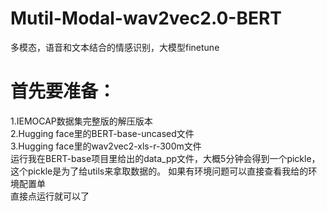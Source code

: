 # Mutil-Modal-wav2vec2.0-BERT
多模态，语音和文本结合的情感识别，大模型finetune
# 首先要准备：
1.IEMOCAP数据集完整版的解压版本  
2.Hugging face里的BERT-base-uncased文件  
3.Hugging face里的wav2vec2-xls-r-300m文件  
运行我在BERT-base项目里给出的data_pp文件，大概5分钟会得到一个pickle，这个pickle是为了给utils来拿取数据的。
如果有环境问题可以直接查看我给的环境配置单  
直接点运行就可以了
